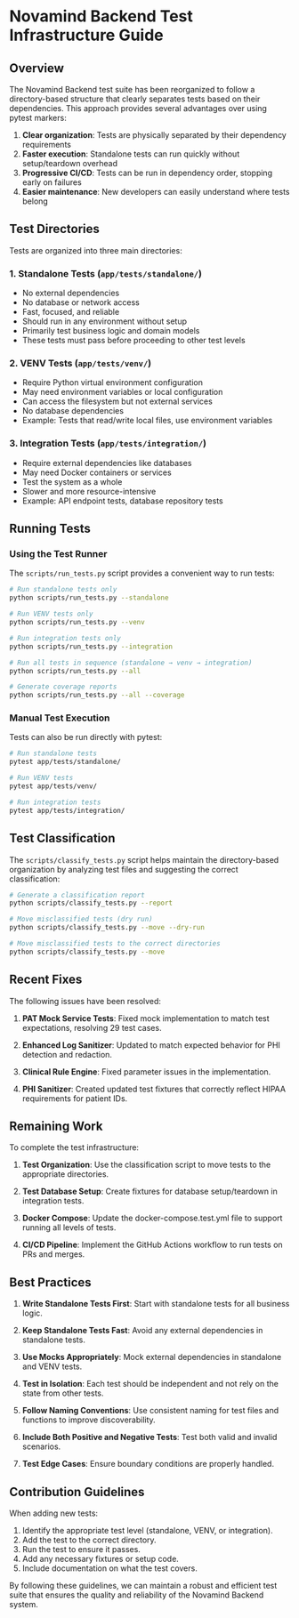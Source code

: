 # Novamind Backend Test Infrastructure Guide

## Overview

The Novamind Backend test suite has been reorganized to follow a directory-based structure that clearly separates tests based on their dependencies. This approach provides several advantages over using pytest markers:

1. **Clear organization**: Tests are physically separated by their dependency requirements
2. **Faster execution**: Standalone tests can run quickly without setup/teardown overhead
3. **Progressive CI/CD**: Tests can be run in dependency order, stopping early on failures
4. **Easier maintenance**: New developers can easily understand where tests belong

## Test Directories

Tests are organized into three main directories:

### 1. Standalone Tests (`app/tests/standalone/`)

- No external dependencies
- No database or network access
- Fast, focused, and reliable
- Should run in any environment without setup
- Primarily test business logic and domain models
- These tests must pass before proceeding to other test levels

### 2. VENV Tests (`app/tests/venv/`)

- Require Python virtual environment configuration
- May need environment variables or local configuration
- Can access the filesystem but not external services
- No database dependencies
- Example: Tests that read/write local files, use environment variables

### 3. Integration Tests (`app/tests/integration/`)

- Require external dependencies like databases
- May need Docker containers or services
- Test the system as a whole
- Slower and more resource-intensive
- Example: API endpoint tests, database repository tests

## Running Tests

### Using the Test Runner

The `scripts/run_tests.py` script provides a convenient way to run tests:

```bash
# Run standalone tests only
python scripts/run_tests.py --standalone

# Run VENV tests only
python scripts/run_tests.py --venv

# Run integration tests only
python scripts/run_tests.py --integration

# Run all tests in sequence (standalone → venv → integration)
python scripts/run_tests.py --all

# Generate coverage reports
python scripts/run_tests.py --all --coverage
```

### Manual Test Execution

Tests can also be run directly with pytest:

```bash
# Run standalone tests
pytest app/tests/standalone/

# Run VENV tests
pytest app/tests/venv/

# Run integration tests
pytest app/tests/integration/
```

## Test Classification

The `scripts/classify_tests.py` script helps maintain the directory-based organization by analyzing test files and suggesting the correct classification:

```bash
# Generate a classification report
python scripts/classify_tests.py --report

# Move misclassified tests (dry run)
python scripts/classify_tests.py --move --dry-run

# Move misclassified tests to the correct directories
python scripts/classify_tests.py --move
```

## Recent Fixes

The following issues have been resolved:

1. **PAT Mock Service Tests**: Fixed mock implementation to match test expectations, resolving 29 test cases.

2. **Enhanced Log Sanitizer**: Updated to match expected behavior for PHI detection and redaction.

3. **Clinical Rule Engine**: Fixed parameter issues in the implementation.

4. **PHI Sanitizer**: Created updated test fixtures that correctly reflect HIPAA requirements for patient IDs.

## Remaining Work

To complete the test infrastructure:

1. **Test Organization**: Use the classification script to move tests to the appropriate directories.

2. **Test Database Setup**: Create fixtures for database setup/teardown in integration tests.

3. **Docker Compose**: Update the docker-compose.test.yml file to support running all levels of tests.

4. **CI/CD Pipeline**: Implement the GitHub Actions workflow to run tests on PRs and merges.

## Best Practices

1. **Write Standalone Tests First**: Start with standalone tests for all business logic.

2. **Keep Standalone Tests Fast**: Avoid any external dependencies in standalone tests.

3. **Use Mocks Appropriately**: Mock external dependencies in standalone and VENV tests.

4. **Test in Isolation**: Each test should be independent and not rely on the state from other tests.

5. **Follow Naming Conventions**: Use consistent naming for test files and functions to improve discoverability.

6. **Include Both Positive and Negative Tests**: Test both valid and invalid scenarios.

7. **Test Edge Cases**: Ensure boundary conditions are properly handled.

## Contribution Guidelines

When adding new tests:

1. Identify the appropriate test level (standalone, VENV, or integration).
2. Add the test to the correct directory.
3. Run the test to ensure it passes.
4. Add any necessary fixtures or setup code.
5. Include documentation on what the test covers.

By following these guidelines, we can maintain a robust and efficient test suite that ensures the quality and reliability of the Novamind Backend system.